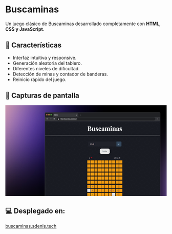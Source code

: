 # Buscaminas

Un juego clásico de Buscaminas desarrollado completamente con **HTML, CSS y JavaScript**.

## 🚀 Características
- Interfaz intuitiva y responsive.
- Generación aleatoria del tablero.
- Diferentes niveles de dificultad.
- Detección de minas y contador de banderas.
- Reinicio rápido del juego.

## 📸 Capturas de pantalla

![Captura de muestra buscaminas 1](https://github.com/sdeenis/Buscaminas/blob/main/muestra.png)

## 💻 Desplegado en:

[buscaminas.sdenis.tech](http://buscaminas.sdenis.tech)
